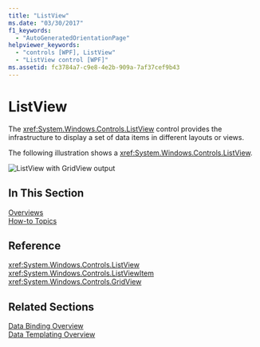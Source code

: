 ```yaml
---
title: "ListView"
ms.date: "03/30/2017"
f1_keywords: 
  - "AutoGeneratedOrientationPage"
helpviewer_keywords: 
  - "controls [WPF], ListView"
  - "ListView control [WPF]"
ms.assetid: fc3784a7-c9e8-4e2b-909a-7af37cef9b43
---
```

# ListView
The <xref:System.Windows.Controls.ListView> control provides the infrastructure to display a set of data items in different layouts or views.  
  
 The following illustration shows a <xref:System.Windows.Controls.ListView>.  
  
 ![ListView with GridView output](../../../../docs/framework/wpf/controls/media/listviewgridview.JPG "ListViewGridView")  
  
## In This Section  
 [Overviews](../../../../docs/framework/wpf/controls/listview-overviews.md)  
 [How-to Topics](../../../../docs/framework/wpf/controls/listview-how-to-topics.md)  
  
## Reference  
 <xref:System.Windows.Controls.ListView>  
  <xref:System.Windows.Controls.ListViewItem>  
  <xref:System.Windows.Controls.GridView>  
  
## Related Sections  
 [Data Binding Overview](../../../../docs/framework/wpf/data/data-binding-overview.md)  
  [Data Templating Overview](../../../../docs/framework/wpf/data/data-templating-overview.md)
